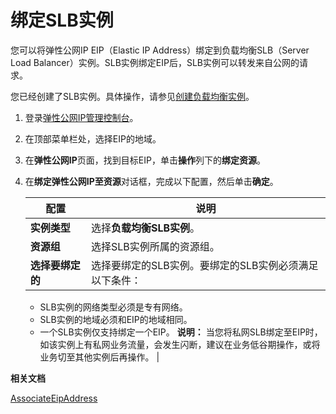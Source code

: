 # 绑定SLB实例

您可以将弹性公网IP EIP（Elastic IP Address）绑定到负载均衡SLB（Server Load Balancer）实例。SLB实例绑定EIP后，SLB实例可以转发来自公网的请求。

您已经创建了SLB实例。具体操作，请参见[创建负载均衡实例](/cn.zh-CN/CLB快速入门/创建负载均衡实例.md)。

1.  登录[弹性公网IP管理控制台](https://vpc.console.aliyun.com/eip)。

2.  在顶部菜单栏处，选择EIP的地域。

3.  在**弹性公网IP**页面，找到目标EIP，单击**操作**列下的**绑定资源**。

4.  在**绑定弹性公网IP至资源**对话框，完成以下配置，然后单击**确定**。

    |配置|说明|
    |--|--|
    |**实例类型**|选择**负载均衡SLB实例**。|
    |**资源组**|选择SLB实例所属的资源组。|
    |**选择要绑定的**|选择要绑定的SLB实例。要绑定的SLB实例必须满足以下条件：

    -   SLB实例的网络类型必须是专有网络。
    -   SLB实例的地域必须和EIP的地域相同。
    -   一个SLB实例仅支持绑定一个EIP。
**说明：** 当您将私网SLB绑定至EIP时，如该实例上有私网业务流量，会发生闪断，建议在业务低谷期操作，或将业务切至其他实例后再操作。 |


**相关文档**  


[AssociateEipAddress](/cn.zh-CN/API参考/弹性公网IP/AssociateEipAddress.md)

